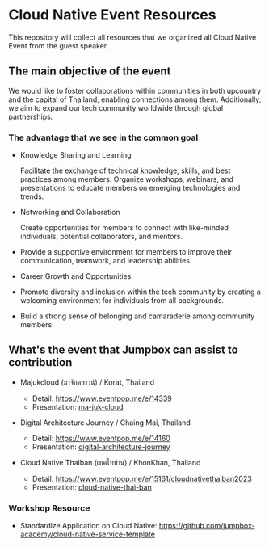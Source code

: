 # Cloud Native Event Resources 

This repository will collect all resources that we organized all Cloud Native Event from the guest speaker. 

## The main objective of the event
We would like to foster collaborations within communities in both upcountry and the capital of Thailand, enabling connections among them. Additionally, we aim to expand our tech community worldwide through global partnerships.

### The advantage that we see in the common goal
- Knowledge Sharing and Learning
    
    Facilitate the exchange of technical knowledge, skills, and best practices among members.
    Organize workshops, webinars, and presentations to educate members on emerging technologies and trends.

- Networking and Collaboration 
    
    Create opportunities for members to connect with like-minded individuals, potential collaborators, and mentors.

- Provide a supportive environment for members to improve their communication, teamwork, and leadership abilities.

- Career Growth and Opportunities.

- Promote diversity and inclusion within the tech community by creating a welcoming environment for individuals from all backgrounds.

- Build a strong sense of belonging and camaraderie among community members.

## What's the event that Jumpbox can assist to contribution

- Majukcloud (มาจักคลาวน์) / Korat, Thailand

    - Detail: https://www.eventpop.me/e/14339
    - Presentation: [ma-juk-cloud](/workspaces/cloud-native-events/ma-juk-cloud)

- Digital Architecture Journey / Chaing Mai, Thailand

    - Detail: https://www.eventpop.me/e/14160
    - Presentation: [digital-architecture-journey](/workspaces/cloud-native-events/digital-architecture-journey)

- Cloud Native Thaiban (เทคไทบ้าน) / KhonKhan, Thailand

    - Detail: https://www.eventpop.me/e/15161/cloudnativethaiban2023
    - Presentation: [cloud-native-thai-ban](cloud-native-thai-ban)

### Workshop Resource
- Standardize Application on Cloud Native: https://github.com/jumpbox-academy/cloud-native-service-template

